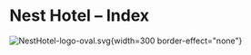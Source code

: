 # Nest Hotel – Index

![NestHotel-logo-oval.svg](NestHotel-logo-oval.svg "Nest Hotel logo"){width=300 border-effect="none"}
